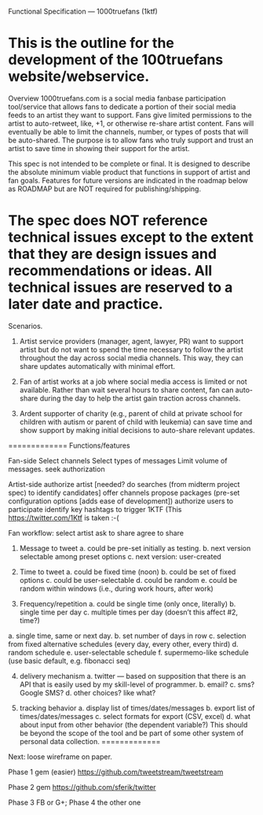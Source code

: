 Functional Specification — 1000truefans (1ktf)

This is the outline for the development of the 100truefans website/webservice.
=============
Overview
1000truefans.com is a social media fanbase participation tool/service that allows fans to dedicate a portion of their social media feeds to an artist they want to support. Fans give limited permissions to the artist to auto-retweet, like, +1, or otherwise re-share artist content. Fans will eventually be able to limit the channels, number, or types of posts that will be auto-shared. The purpose is to allow fans who truly support and trust an artist to save time in showing their support for the artist. 

This spec is not intended to be complete or final. It is designed to describe the absolute minimum viable product that functions in support of artist and fan goals. Features for future versions are indicated in the roadmap below as ROADMAP but are NOT required for publishing/shipping.

The spec does NOT reference technical issues except to the extent that they are design issues and recommendations or ideas. All technical issues are reserved to a later date and practice.
=============
Scenarios.

1. Artist service providers (manager, agent, lawyer, PR) want to support artist but do not want to spend the time necessary to follow the artist throughout the day across social media channels. This way, they can share updates automatically with minimal effort.

2. Fan of artist works at a job where social media access is limited or not available. Rather than wait several hours to share content, fan can auto-share during the day to help the artist gain traction across channels.

3. Ardent supporter of charity (e.g., parent of child at private school for children with autism or parent of child with leukemia) can save time and show support by making initial decisions to auto-share relevant updates.


=============
Functions/features

Fan-side
Select channels
Select types of messages
Limit volume of messages.
seek authorization


Artist-side
authorize artist [needed? do searches (from midterm project spec) to identify candidates]
offer channels
propose packages (pre-set configuration options [adds ease of development])
authorize users to participate
identify key hashtags to trigger 1KTF (This <https://twitter.com/1Ktf> is taken :-(



Fan workflow:
select artist
ask to share
agree to share


1. Message to tweet
a. could be pre-set initially as testing.
b. next version selectable among preset options
c. next version: user-created

2. Time to tweet
a. could be fixed time (noon)
b. could be set of fixed options
c. could be user-selectable
d. could be random
e. could be random within windows (i.e., during work hours, after work)

3. Frequency/repetition
a. could be single time (only once, literally)
b. single time per day
c. multiple times per day (doesn’t this affect #2, time?)

a. single time, same or next day.
b. set number of days in row
c. selection from fixed alternative schedules (every day, every other, every third)
d. random schedule
e. user-selectable schedule
f. supermemo-like schedule (use basic default, e.g. fibonacci seq)

4. delivery mechanism
a. twitter — based on supposition that there is an API that is easily used by my skill-level of programmer.
b. email?
c. sms? Google SMS?
d. other choices? like what?

5. tracking behavior
a. display list of times/dates/messages
b. export list of times/dates/messages
c. select formats for export (CSV, excel)
d. what about input from other behavior (the dependent variable?) This should be beyond the scope of the tool and be part of some other system of personal data collection.
=============


Next: loose wireframe on paper.

Phase 1 gem (easier)
https://github.com/tweetstream/tweetstream

Phase 2 gem
https://github.com/sferik/twitter

Phase 3 FB or G+; Phase 4 the other one